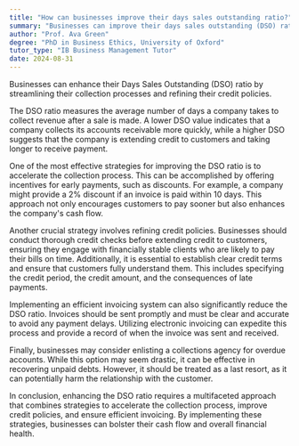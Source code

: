 ```yaml
---
title: "How can businesses improve their days sales outstanding ratio?"
summary: "Businesses can improve their days sales outstanding (DSO) ratio by accelerating their collection process and improving their credit policies."
author: "Prof. Ava Green"
degree: "PhD in Business Ethics, University of Oxford"
tutor_type: "IB Business Management Tutor"
date: 2024-08-31
---
```


Businesses can enhance their Days Sales Outstanding (DSO) ratio by streamlining their collection processes and refining their credit policies.

The DSO ratio measures the average number of days a company takes to collect revenue after a sale is made. A lower DSO value indicates that a company collects its accounts receivable more quickly, while a higher DSO suggests that the company is extending credit to customers and taking longer to receive payment.

One of the most effective strategies for improving the DSO ratio is to accelerate the collection process. This can be accomplished by offering incentives for early payments, such as discounts. For example, a company might provide a $2\%$ discount if an invoice is paid within $10$ days. This approach not only encourages customers to pay sooner but also enhances the company's cash flow.

Another crucial strategy involves refining credit policies. Businesses should conduct thorough credit checks before extending credit to customers, ensuring they engage with financially stable clients who are likely to pay their bills on time. Additionally, it is essential to establish clear credit terms and ensure that customers fully understand them. This includes specifying the credit period, the credit amount, and the consequences of late payments.

Implementing an efficient invoicing system can also significantly reduce the DSO ratio. Invoices should be sent promptly and must be clear and accurate to avoid any payment delays. Utilizing electronic invoicing can expedite this process and provide a record of when the invoice was sent and received.

Finally, businesses may consider enlisting a collections agency for overdue accounts. While this option may seem drastic, it can be effective in recovering unpaid debts. However, it should be treated as a last resort, as it can potentially harm the relationship with the customer.

In conclusion, enhancing the DSO ratio requires a multifaceted approach that combines strategies to accelerate the collection process, improve credit policies, and ensure efficient invoicing. By implementing these strategies, businesses can bolster their cash flow and overall financial health.
    